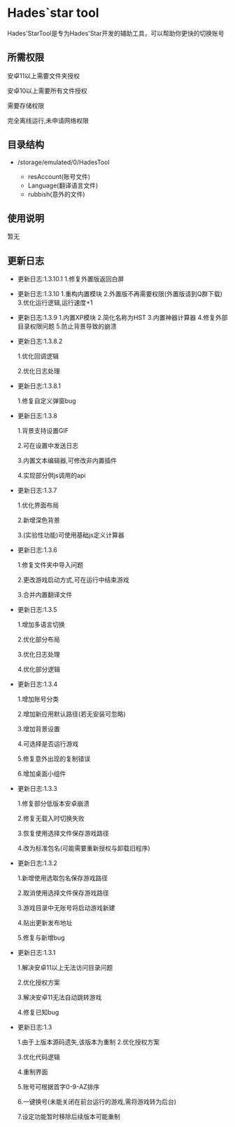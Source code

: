 # Hades`star tool

Hades'StarTool是专为Hades'Star开发的辅助工具，可以帮助你更快的切换账号

## 所需权限

安卓11以上需要文件夹授权

安卓10以上需要所有文件授权

需要存储权限

完全离线运行,未申请网络权限

## 目录结构

- /storage/emulated/0/HadesTool

  - resAccount(账号文件)
  - Language(翻译语言文件)
  - rubbish(意外的文件)

##  使用说明

暂无

## 更新日志

- 更新日志:1.3.10.1
  1.修复外置版返回白屏

- 更新日志:1.3.10
  1.重构内置模块
  2.外置版不再需要权限(外置版请到Q群下载)
  3.优化运行逻辑,运行速度+1

- 更新日志:1.3.9
  1.内置XP模块
  2.简化名称为HST
  3.内置神器计算器
  4.修复外部目录权限问题
  5.防止背景导致的崩溃

- 更新日志:1.3.8.2

  1.优化回调逻辑

  2.优化日志处理

- 更新日志:1.3.8.1

  1.修复自定义弹窗bug

- 更新日志:1.3.8

  1.背景支持设置GIF

  2.可在设置中发送日志

  3.内置文本编辑器,可修改非内置插件

  4.实现部分供js调用的api

- 更新日志:1.3.7

  1.优化界面布局

  2.新增深色背景

  3.(实验性功能)可使用基础js定义计算器

- 更新日志:1.3.6

  1.修复文件夹中导入问题

  2.更改游戏启动方式,可在运行中结束游戏

  3.合并内置翻译文件

- 更新日志:1.3.5

  1.增加多语言切换

  2.优化部分布局

  3.优化日志处理

  4.优化部分逻辑

- 更新日志:1.3.4

  1.增加账号分类

  2.增加新应用默认路径(若无安装可忽略)

  3.增加背景设置  

  4.可选择是否运行游戏  

  5.修复意外出现的复制错误

  6.增加桌面小组件  

- 更新日志:1.3.3

  1.修复部分低版本安卓崩溃

  2.修复无载入时切换失败

  3.恢复使用选择文件保存游戏路径

  4.改为标准包名(可能需要重新授权与卸载旧程序)

- 更新日志:1.3.2

  1.新增使用选取包名保存游戏路径

  2.取消使用选择文件保存游戏路径

  3.游戏目录中无账号将启动游戏新建

  4.贴出更新发布地址

  5.修复与新增bug

- 更新日志:1.3.1

  1.解决安卓11以上无法访问目录问题

  2.优化授权方案

  3.解决安卓11无法自动跳转游戏

  4.修复已知bug

- 更新日志:1.3

  1.由于上版本源码遗失,该版本为重制
  2.优化授权方案

  3.优化代码逻辑

  4.重制界面

  5.账号可根据首字0-9-AZ排序

  6.一键换号(未能关闭在前台运行的游戏,需将游戏转为后台)

  7.设定功能暂时移除后续版本可能重制